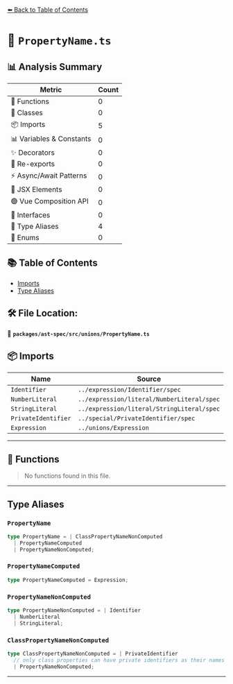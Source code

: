 [⬅️ Back to Table of Contents](../../../../index.md)

# 📄 `PropertyName.ts`

## 📊 Analysis Summary

| Metric | Count |
|--------|-------|
| 🔧 Functions | 0 |
| 🧱 Classes | 0 |
| 📦 Imports | 5 |
| 📊 Variables & Constants | 0 |
| ✨ Decorators | 0 |
| 🔄 Re-exports | 0 |
| ⚡ Async/Await Patterns | 0 |
| 💠 JSX Elements | 0 |
| 🟢 Vue Composition API | 0 |
| 📐 Interfaces | 0 |
| 📑 Type Aliases | 4 |
| 🎯 Enums | 0 |

## 📚 Table of Contents

- [Imports](#imports)
- [Type Aliases](#type-aliases)

## 🛠️ File Location:
📂 **`packages/ast-spec/src/unions/PropertyName.ts`**

## 📦 Imports

| Name | Source |
|------|--------|
| `Identifier` | `../expression/Identifier/spec` |
| `NumberLiteral` | `../expression/literal/NumberLiteral/spec` |
| `StringLiteral` | `../expression/literal/StringLiteral/spec` |
| `PrivateIdentifier` | `../special/PrivateIdentifier/spec` |
| `Expression` | `../unions/Expression` |


---

## 🔧 Functions

> No functions found in this file.


---

## Type Aliases

### `PropertyName`

```ts
type PropertyName = | ClassPropertyNameNonComputed
  | PropertyNameComputed
  | PropertyNameNonComputed;
```

### `PropertyNameComputed`

```ts
type PropertyNameComputed = Expression;
```

### `PropertyNameNonComputed`

```ts
type PropertyNameNonComputed = | Identifier
  | NumberLiteral
  | StringLiteral;
```

### `ClassPropertyNameNonComputed`

```ts
type ClassPropertyNameNonComputed = | PrivateIdentifier
  // only class properties can have private identifiers as their names
  | PropertyNameNonComputed;
```


---